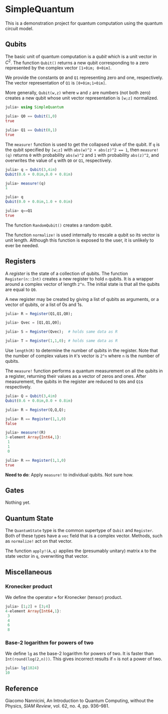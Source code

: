 # SimpleQuantum

This is a demonstration project for quantum computation using the quantum circuit model.



## Qubits

The basic unit of quantum computation is a *qubit* which is a unit
vector in $C^2$. The function `Qubit()` returns a new qubit corresponding
to a zero represented by the complex vector `[1+0im; 0+0im]`. 

We provide the constants `Q0` and `Q1` representing zero and one, 
respectively. The vector representation of `Q1` is `[0+0im;1+0im]`.

More generally, `Qubit(w,z)` where `w` and `z` are numbers (not both zero)
creates a new qubit whose unit vector representation is `[w;z]` normalized.
```julia
julia> using SimpleQuantum

julia> Q0 == Qubit(1,0)
true

julia> Q1 == Qubit(0,1)
true
```


The `measure!` function is used to get the collapsed value of the qubit. If `q` is the qubit
specified by `[w;z]` with `abs(w)^2 + abs(z)^2 == 1`, then `measure!(q)` 
returns `0` with probability `abs(w)^2` and `1` with probability `abs(z)^2`, 
and overwrites the value of `q` with `Q0` or `Q1`, respectively.

```julia
julia> q = Qubit(3,4im)
Qubit(0.6 + 0.0im,0.0 + 0.8im)

julia> measure!(q)
1

julia> q
Qubit(0.0 + 0.0im,1.0 + 0.0im)

julia> q==Q1
true
```

The function `RandomQubit()` creates a random qubit.

The function `normalize!` is used internally to rescale a qubit so its
vector is unit length. Although this function is exposed to the user,
it is unlikely to ever be needed.

## Registers

A *register* is the state of a collection of qubits. The function `Register(n::Int)` creates
a new register to hold `n` qubits. It is a wrapper around a complex vector of length `2^n`. 
The initial state is that all the qubits are equal to `Q0`.

A new register may be created by giving a list of qubits as arguments, or a vector of qubits, or a list of 0s and 1s.
```julia
julia> R = Register(Q1,Q1,Q0);

julia> Qvec = [Q1,Q1,Q0];

julia> S = Register(Qvec);  # holds same data as R

julia> T = Register(1,1,0); # holds same data as R
```

Use `length(R)` to determine the number of qubits in the register. Note that the number of 
complex values in `R`'s vector is `2^n` where `n` is the number of qubits.

The `measure!` function performs a quantum measurement on all the qubits in a register, 
returning their values as a vector of zeros and ones. After measurement, the qubits
in the register are reduced to `Q0`s and `Q1`s respectively.
```julia
julia> Q = Qubit(3,4im)
Qubit(0.6 + 0.0im,0.0 + 0.8im)

julia> R = Register(Q,Q,Q);

julia> R == Register(1,1,0)
false

julia> measure!(R)
3-element Array{Int64,1}:
 1
 1
 0

julia> R == Register(1,1,0)
true
```

**Need to do**: Apply `measure!` to individual qubits. Not sure how.


## Gates

Nothing yet.

## Quantum State

The `QuantumState` type is the common supertype of `Qubit` and `Register`. Both of these
types have a `vec` field that is a complex vector. Methods, such as `normalize!` act on 
that vector. 

The function `apply!(A,q)` applies the (presumably unitary) matrix `A` 
to the state vector in `q`, overwriting that vector.


## Miscellaneous

### Kronecker product
We define the operator `⊗` for Kronecker (tensor) product.
```julia
julia> [1;2] ⊗ [3;4]
4-element Array{Int64,1}:
 3
 4
 6
 8
```

### Base-2 logarithm for powers of two
We define `lg` as the base-2 logarithm for powers of two. 
It is faster than `Int(round(log(2,n)))`.
This gives incorrect results if `n` is not a power of two.
```julia
julia> lg(1024)
10
```

## Reference


Giacomo Nannicini, An Introduction to Quantum Computing, without the Physics, *SIAM Review*, vol. 62, no. 4, pp. 936–981.
